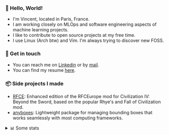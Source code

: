 ### 👋 Hello, World!

- I'm Vincent, located in Paris, France.
- I am working closely on MLOps and software engineering aspects of machine learning projects.
- I like to contribute to open source projects at my free time.
- I use Linux (Arch btw) and Vim. I'm always trying to discover new FOSS.

### 🔗 Get in touch

- You can reach me on [Linkedin](https://www.linkedin.com/in/vincent-duchauffour-3a9641155/) or by [mail](mailto:vincent.duchauffour@proton.me).
- You can find my resume [here](https://raw.githubusercontent.com/VDuchauffour/resume/main/resume.pdf).

### 📦 Side projects I made

- [RFCE](https://github.com/VDuchauffour/RFCEurope): Enhanced edition of the RFCEurope mod for Civilization IV: Beyond the Sword, based on the popular Rhye's and Fall of Civilization mod. 
- [anyboxes](https://github.com/VDuchauffour/anyboxes): Lightweight package for managing bounding boxes that works seamlessly with most computing frameworks. 

<details><summary>📊 Some stats</summary>  
  
<p align="center">
  <img alt="VDuchauffour's github stats" src="https://github-readme-stats.vercel.app/api?username=VDuchauffour&include_all_commits=true&show_icons=true&theme=react"/>
  <br />
  <img alt="VDuchauffour's streak stats" src="https://streak-stats.demolab.com?user=VDuchauffour&theme=react"/>
  <br />
  <img alt="VDuchauffour's language stats" src="https://github-readme-stats.vercel.app/api/top-langs/?username=VDuchauffour&count_private=true&include_all_commits=true&show_icons=true&layout=compact&theme=react"/>
  <!--   <br />
  <img alt="VDuchauffour's Wakatime stats" src="https://github-readme-stats.vercel.app/api/wakatime?username=VDuchauffour&theme=react"/> -->
</p>

#### 🧭 Wakatime stats
<!--START_SECTION:waka-->
![Code Time](http://img.shields.io/badge/Code%20Time-2%2C344%20hrs%2054%20mins-blue)

![Lines of code](https://img.shields.io/badge/From%20Hello%20World%20I%27ve%20Written-4.2%20million%20lines%20of%20code-blue)

**🐱 My GitHub Data** 

> 📦 989.2 kB Used in GitHub's Storage 
 > 
> 🚫 Not Opted to Hire
 > 
> 📜 10 Public Repositories 
 > 
> 🔑 2 Private Repositories 
 > 
**I'm an Early 🐤** 

```text
🌞 Morning                445 commits         ██░░░░░░░░░░░░░░░░░░░░░░░   08.03 % 
🌆 Daytime                3368 commits        ███████████████░░░░░░░░░░   60.74 % 
🌃 Evening                1512 commits        ███████░░░░░░░░░░░░░░░░░░   27.27 % 
🌙 Night                  220 commits         █░░░░░░░░░░░░░░░░░░░░░░░░   03.97 % 
```
📅 **I'm Most Productive on Monday** 

```text
Monday                   1234 commits        ██████░░░░░░░░░░░░░░░░░░░   22.25 % 
Tuesday                  1218 commits        █████░░░░░░░░░░░░░░░░░░░░   21.97 % 
Wednesday                817 commits         ████░░░░░░░░░░░░░░░░░░░░░   14.73 % 
Thursday                 1133 commits        █████░░░░░░░░░░░░░░░░░░░░   20.43 % 
Friday                   875 commits         ████░░░░░░░░░░░░░░░░░░░░░   15.78 % 
Saturday                 92 commits          ░░░░░░░░░░░░░░░░░░░░░░░░░   01.66 % 
Sunday                   176 commits         █░░░░░░░░░░░░░░░░░░░░░░░░   03.17 % 
```


📊 **This Week I Spent My Time On** 

```text
💬 Programming Languages: 
Python                   37 hrs 26 mins      █████████████████████░░░░   82.96 % 
SQL                      2 hrs 14 mins       █░░░░░░░░░░░░░░░░░░░░░░░░   04.97 % 
C++                      1 hr 51 mins        █░░░░░░░░░░░░░░░░░░░░░░░░   04.13 % 
YAML                     1 hr 1 min          █░░░░░░░░░░░░░░░░░░░░░░░░   02.27 % 
TOML                     34 mins             ░░░░░░░░░░░░░░░░░░░░░░░░░   01.26 % 
```


 Last Updated on 23/10/2024 00:49:25 UTC
<!--END_SECTION:waka-->
</details>
